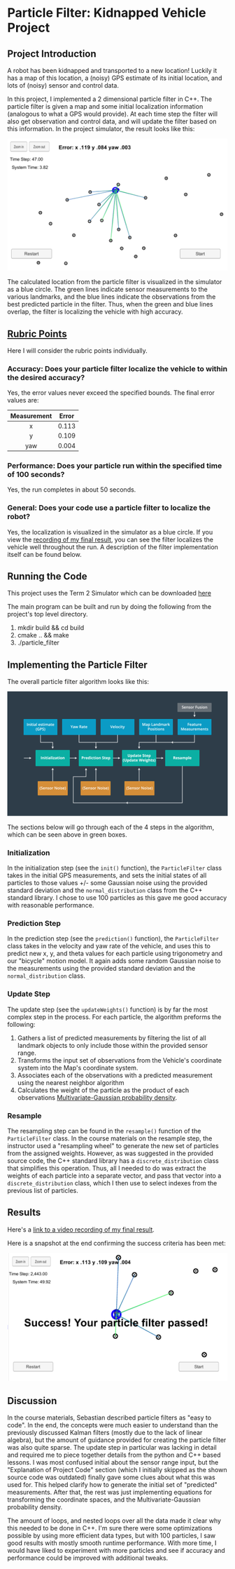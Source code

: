 # Particle Filter: Kidnapped Vehicle Project

[//]: # (Image References)
[image1]: ./doc/intro.png  "intro"
[image2]: ./doc/Filter_algo.png  "algo"
[image3]: ./doc/result.png  "result"

## Project Introduction
A robot has been kidnapped and transported to a new location! Luckily it has a map of this location, a (noisy) GPS estimate of its initial location, and lots of (noisy) sensor and control data. 

In this project, I implemented a 2 dimensional particle filter in C++. The particle filter is given a map and some initial localization information (analogous to what a GPS would provide). At each time step the filter will also get observation and control data, and will update the filter based on this information.  In the project simulator, the result looks like this:

![alt text][image1]

The calculated location from the particle filter is visualized in the simulator as a blue circle.  The green lines indicate sensor measurements to the various landmarks, and the blue lines indicate the observations from the best predicted particle in the filter. Thus, when the green and blue lines overlap, the filter is localizing the vehicle with high accuracy.  

## [Rubric Points](https://review.udacity.com/#!/rubrics/747/view)

Here I will consider the rubric points individually.  

### Accuracy: Does your particle filter localize the vehicle to within the desired accuracy?

Yes, the error values never exceed the specified bounds.  The final error values are:

| Measurement |  Error  |
|:-----------:|:-------:|
|      x      |  0.113  |
|      y      |  0.109  |
|     yaw     |  0.004  |

### Performance: Does your particle run within the specified time of 100 seconds?

Yes, the run completes in about 50 seconds.

### General: Does your code use a particle filter to localize the robot?

Yes, the localization is visualized in the simulator as a blue circle.  If you view the [recording of my final result](./project_recording.mp4), you can see the filter localizes the vehicle well throughout the run.  A description of the filter implementation itself can be found below. 

## Running the Code
This project uses the Term 2 Simulator which can be downloaded [here](https://github.com/udacity/self-driving-car-sim/releases)

The main program can be built and run by doing the following from the project's top level directory.

1. mkdir build && cd build
2. cmake .. && make
3. ./particle_filter

## Implementing the Particle Filter

The overall particle filter algorithm looks like this:

![alt text][image2]

The sections below will go through each of the 4 steps in the algorithm, which can be seen above in green boxes. 

### Initialization 

In the initialization step (see the `init()` function), the `ParticleFilter` class takes in the initial GPS measurements, and sets the initial states of all particles to those values +/- some Gaussian noise using the provided standard deviation and the `normal_distribution` class from the C++ standard library.  I chose to use 100 particles as this gave me good accuracy with reasonable performance.  

### Prediction Step 

In the prediction step (see the `prediction()` function), the `ParticleFilter` class takes in the velocity and yaw rate of the vehicle, and uses this to predict new x, y, and theta values for each particle using trigonometry and our "bicycle" motion model.  It again adds some random Gaussian noise to the measurements using the provided standard deviation and the `normal_distribution` class.

### Update Step 

The update step (see the `updateWeights()` function) is by far the most complex step in the process.  For each particle, the algorithm preforms the following:
1. Gathers a list of predicted measurements by filtering the list of all landmark objects to only include those within the provided sensor range.
2. Transforms the input set of observations from the Vehicle's coordinate system into the Map's coordinate system.  
3. Associates each of the observations with a predicted measurement using the nearest neighbor algorithm
4. Calculates the weight of the particle as the product of each observations [Multivariate-Gaussian probability density](https://en.wikipedia.org/wiki/Multivariate_normal_distribution).

### Resample 

The resampling step can be found in the `resample()` function of the `ParticleFilter` class.  In the course materials on the resample step, the instructor used a "resampling wheel" to generate the new set of particles from the assigned weights.  However, as was suggested in the provided source code, the C++ standard library has a `discrete_distribution` class that simplifies this operation.  Thus, all I needed to do was extract the weights of each particle into a separate vector, and pass that vector into a `discrete_distribution` class, which I then use to select indexes from the previous list of particles.

## Results

Here's a [link to a video recording of my final result](./project_recording.mp4).  

Here is a snapshot at the end confirming the success criteria has been met:

![alt text][image3]

## Discussion

In the course materials, Sebastian described particle filters as "easy to code".  In the end, the concepts were much easier to understand than the previously discussed Kalman filters (mostly due to the lack of linear algebra), but the amount of guidance provided for creating the particle filter was also quite sparse.  The update step in particular was lacking in detail and required me to piece together details from the python and C++ based lessons.  I was most confused initial about the sensor range input, but the "Explanation of Project Code" section (which I initially skipped as the shown source code was outdated) finally gave some clues about what this was used for.  This helped clarify how to generate the initial set of "predicted" measurements. After that, the rest was just implementing equations for transforming the coordinate spaces, and the Multivariate-Gaussian probability density.  

The amount of loops, and nested loops over all the data made it clear why this needed to be done in C++.  I'm sure there were some optimizations possible by using more efficient data types, but with 100 particles, I saw good results with mostly smooth runtime performance. With more time, I would have liked to experiment with more particles and see if accuracy and performance could be improved with additional tweaks.  
